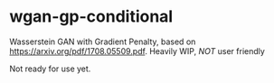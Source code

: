 # wgan-gp-conditional
Wasserstein GAN with Gradient Penalty, based on https://arxiv.org/pdf/1708.05509.pdf. Heavily WIP, *NOT* user friendly

Not ready for use yet. 
